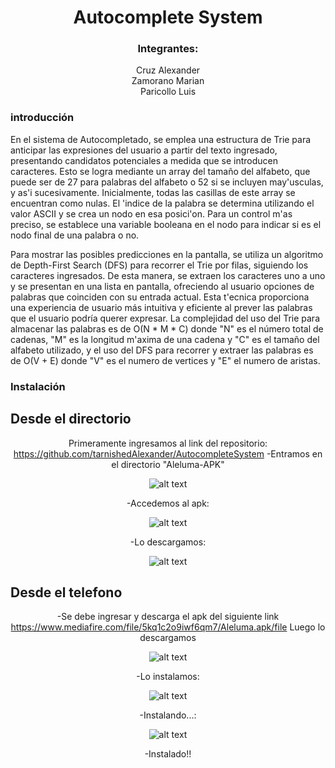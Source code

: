<div align="center">
  
  # Autocomplete System
  ### Integrantes: 
  Cruz Alexander<br/>
  Zamorano Marian<br/>
  Paricollo Luis<br/>

    
</div>

### introducción 

En el sistema de Autocompletado, se emplea una estructura de Trie para anticipar las expresiones del usuario a partir del texto ingresado, presentando candidatos potenciales a medida que se introducen caracteres. Esto se logra mediante un array del tamaño del alfabeto, que puede ser de 27 para palabras del alfabeto o 52 si se incluyen may\'usculas, y as\'i sucesivamente. Inicialmente, todas las casillas de este array se encuentran como nulas. El \'indice de la palabra se determina utilizando el valor ASCII y se crea un nodo en esa posici\'on. Para un control m\'as preciso, se establece una variable booleana en el nodo para indicar si es el nodo final de una palabra o no.

Para mostrar las posibles predicciones en la pantalla, se utiliza un algoritmo de Depth-First Search (DFS) para recorrer el Trie por filas, siguiendo los caracteres ingresados. De esta manera, se extraen los caracteres uno a uno y se presentan en una lista en pantalla, ofreciendo al usuario opciones de palabras que coinciden con su entrada actual. Esta t\'ecnica proporciona una experiencia de usuario más intuitiva y eficiente al prever las palabras que el usuario podría querer expresar.
La complejidad del uso del Trie para almacenar las palabras es de O(N * M * C) donde "N" es el número total de cadenas, "M" es la longitud m\'axima de una cadena y "C" es el tamaño del alfabeto utilizado, y el uso del DFS para recorrer y extraer las palabras es de  O(V + E) donde "V" es el numero de vertices y "E" el numero de aristas.

### Instalación

## Desde el directorio
<div align="center">
  
  
  Primeramente ingresamos al link del repositorio: https://github.com/tarnishedAlexander/AutocompleteSystem
  -Entramos en el directorio "Aleluma-APK"
  
  ![alt text](https://github.com/tarnishedAlexander/AutocompleteSystem/blob/master/images/Pasted%20image.png)
  
  -Accedemos al apk:
  
  ![alt text](https://github.com/tarnishedAlexander/AutocompleteSystem/blob/master/images/Pasted%20image%201.png)
  
  -Lo descargamos:
  
  ![alt text](https://github.com/tarnishedAlexander/AutocompleteSystem/blob/master/images/Pasted%20image%202.png)
  </div>
  
  ## Desde el telefono
  
  <div align="center">

  -Se debe ingresar y descarga el apk del siguiente link https://www.mediafire.com/file/5kq1c2o9iwf6qm7/Aleluma.apk/file
  Luego lo descargamos

  ![alt text](https://github.com/tarnishedAlexander/AutocompleteSystem/blob/master/images/install1.jpeg)
  
  -Lo instalamos:
  
  ![alt text](https://github.com/tarnishedAlexander/AutocompleteSystem/blob/master/images/install2.jpeg)

  -Instalando...:

  ![alt text](https://github.com/tarnishedAlexander/AutocompleteSystem/blob/master/images/install3.jpeg)

  -Instalado!!
</div>
  
